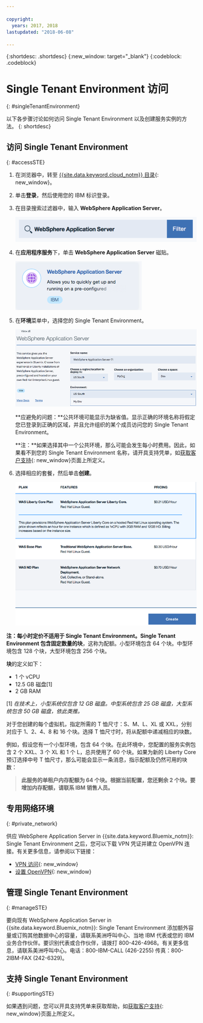 ```yaml
---

copyright:
  years: 2017, 2018
lastupdated: "2018-06-08"

---
```


{:shortdesc: .shortdesc}
{:new_window: target="_blank"}
{:codeblock: .codeblock}

# Single Tenant Environment 访问
{: #singleTenantEnvironment}


以下各步骤讨论如何访问 Single Tenant Environment 以及创建服务实例的方法。
{: shortdesc}


## 访问 Single Tenant Environment
{: #accessSTE}

1. 在浏览器中，转至 [{{site.data.keyword.cloud_notm}} 目录](https://console.bluemix.net/catalog/){: new_window}。

2. 单击**登录**，然后使用您的 IBM 标识登录。

6. 在目录搜索过滤器中，输入 **WebSphere Application Server**。

    ![替代文本](images/filter.png "搜索过滤器")

7. 在**应用程序服务**下，单击 **WebSphere Application Server** 磁贴。

    ![替代文本](images/iconWAS.png "WebSphere Application Server 磁贴")

8. 在**环境**菜单中，选择您的 Single Tenant Environment。

    ![替代文本](images/environmentSTE.png "Single Tenant Environment 名称")

    **应避免的问题：**公共环境可能显示为缺省值。显示正确的环境名称将假定您已登录到正确的区域，并且允许组织的某个成员访问您的 Single Tenant Environment。

    **注：**如果选择其中一个公共环境，那么可能会发生每小时费用。因此，如果看不到您的 Single Tenant Environment 名称，请开具支持凭单，如[获取客户支持](https://console.bluemix.net/docs/support/index.html#contacting-support){: new_window}页面上所定义。

9. 选择相应的套餐，然后单击**创建**。

    ![替代文本](images/createSTE.png "选择套餐并创建服务")


**注：**每小时定价不适用于 Single Tenant Environment。Single Tenant Environment 包含固定数量的**块**，这称为配额。小型环境包含 64 个块。中型环境包含 128 个块，大型环境包含 256 个块。

**块**的定义如下：
  * 1 个 vCPU
  * 12.5 GB 磁盘[1]
  * 2 GB RAM

[1] *在技术上，小型系统仅包含 12 GB 磁盘。中型系统包含 25 GB 磁盘，大型系统包含 50 GB 磁盘，依此类推。*

对于您创建的每个虚拟机，指定所需的 T 恤尺寸：S、M、L、XL 或 XXL，分别对应于 1、2、4、8 和 16 个块。选择 T 恤尺寸时，将从配额中递减相应的块数。

例如，假设您有一个小型环境，包含 64 个块。在此环境中，您配置的服务实例包含 2 个 XXL、3 个 XL 和 1 个 L，总共使用了 60 个块。如果为新的 Liberty Core 预订选择中号 T 恤尺寸，那么可能会显示一条消息，指示配额及仍然可用的块数：

> **此服务的单租户内存配额为 64 个块。根据当前配置，您还剩余 2 个块。要增加内存配额，请联系 IBM 销售人员。**


## 专用网络环境
{: #private_network}

供应 WebSphere Application Server in {{site.data.keyword.Bluemix_notm}}: Single Tenant Environment 之后，您可以下载 VPN 凭证并建立 OpenVPN 连接。有关更多信息，请参阅以下链接：

* [VPN 访问](https://console.bluemix.net/docs/services/ApplicationServeronCloud/networkEnvironment.html#vpnAccess){: new_window}
* [设置 OpenVPN](https://console.bluemix.net/docs/services/ApplicationServeronCloud/systemAccess.html#setup_openvpn){: new_window}

## 管理 Single Tenant Environment
{: #manageSTE}

要向现有 WebSphere Application Server in {{site.data.keyword.Bluemix_notm}}: Single Tenant Environment 添加额外容量或订购其他数据中心的容量，请联系美洲呼叫中心、当地 IBM 代表或您的 IBM 业务合作伙伴。要识别代表或合作伙伴，请拨打 800-426-4968。有关更多信息，请联系美洲呼叫中心。电话：800-IBM-CALL (426-2255) 传真：800-2IBM-FAX (242-6329)。


## 支持 Single Tenant Environment
{: #supportingSTE}

如果遇到问题，您可以开具支持凭单来获取帮助，如[获取客户支持](https://console.bluemix.net/docs/support/index.html#contacting-support){: new_window}页面上所定义。
